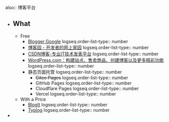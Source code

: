 also:: 博客平台

- ## What
  - Free
    - [Blogger Google](https://www.blogger.com)
      logseq.order-list-type:: number
    - [博客园 - 开发者的网上家园](https://www.cnblogs.com/)
      logseq.order-list-type:: number
    - [CSDN博客-专业IT技术发表平台](https://blog.csdn.net/)
      logseq.order-list-type:: number
    - [WordPress.com：构建站点、售卖商品、创建博客以及更多精彩功能](https://wordpress.com)
      logseq.order-list-type:: number
    - 静态页面托管
      logseq.order-list-type:: number
      - ~~Gitee Pages~~
        logseq.order-list-type:: number
      - GitHub Pages 
        logseq.order-list-type:: number
      - Cloudflare Pages 
        logseq.order-list-type:: number
      - Vercel
        logseq.order-list-type:: number
  - With a Price
    - [BlogIt](https://blogit.io/)
      logseq.order-list-type:: number
    - [Typlog](https://typlog.com/)
      logseq.order-list-type:: number
-